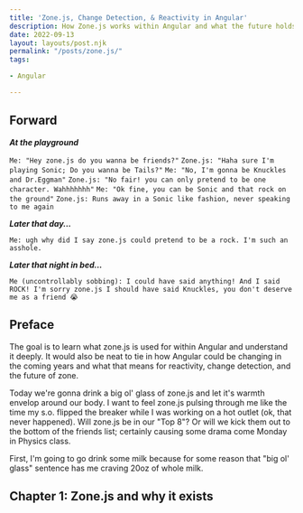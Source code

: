 ```yaml
---
title: 'Zone.js, Change Detection, & Reactivity in Angular'
description: How Zone.js works within Angular and what the future holds for reactivity
date: 2022-09-13
layout: layouts/post.njk
permalink: "/posts/zone.js/"
tags:

- Angular

---
```

## Forward

***At the playground***

`Me: "Hey zone.js do you wanna be friends?"`
`Zone.js: "Haha sure I'm playing Sonic; Do you wanna be Tails?"`
`Me: "No, I'm gonna be Knuckles and Dr.Eggman"`
`Zone.js: "No fair! you can only pretend to be one character. Wahhhhhhh"`
`Me: "Ok fine, you can be Sonic and that rock on the ground"`
`Zone.js: Runs away in a Sonic like fashion, never speaking to me again`

***Later that day...***

`Me: ugh why did I say zone.js could pretend to be a rock. I'm such an asshole.`

***Later that night in bed...***

`Me (uncontrollably sobbing): I could have said anything! And I said ROCK! I'm sorry zone.js I should have said Knuckles, you don't deserve me as a friend 😭`

## Preface

The goal is to learn what zone.js is used for within Angular and understand it deeply. It would also be neat to tie in how Angular could be changing in the coming years and what that means for reactivity, change detection, and the future of zone.

Today we're gonna drink a big ol' glass of zone.js and let it's warmth envelop around our body. I want to feel zone.js pulsing through me like the time my s.o. flipped the breaker while I was working on a hot outlet (ok, that never happened). Will zone.js be in our "Top 8"? Or will we kick them out to the bottom of the friends list; certainly causing some drama come Monday in Physics class.

First, I'm going to go drink some milk because for some reason that "big ol' glass" sentence has me craving 20oz of whole milk.

## Chapter 1: Zone.js and why it exists


